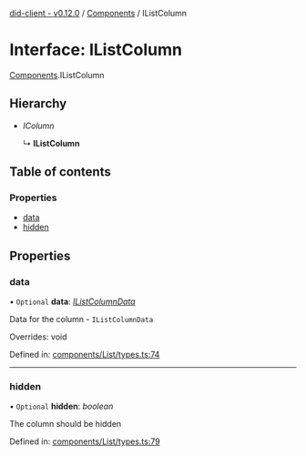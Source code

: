 [did-client - v0.12.0](../README.md) / [Components](../modules/components.md) / IListColumn

# Interface: IListColumn

[Components](../modules/components.md).IListColumn

## Hierarchy

* *IColumn*

  ↳ **IListColumn**

## Table of contents

### Properties

- [data](components.ilistcolumn.md#data)
- [hidden](components.ilistcolumn.md#hidden)

## Properties

### data

• `Optional` **data**: [*IListColumnData*](components.ilistcolumndata.md)

Data for the column - `IListColumnData`

Overrides: void

Defined in: [components/List/types.ts:74](https://github.com/Puzzlepart/did/blob/dev/client/components/List/types.ts#L74)

___

### hidden

• `Optional` **hidden**: *boolean*

The column should be hidden

Defined in: [components/List/types.ts:79](https://github.com/Puzzlepart/did/blob/dev/client/components/List/types.ts#L79)
